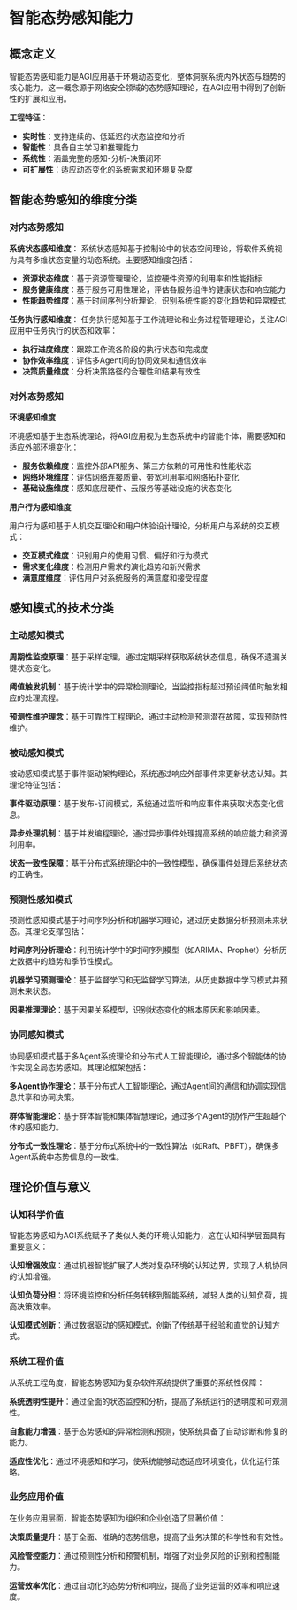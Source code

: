 # 智能态势感知能力

## 概念定义
智能态势感知能力是AGI应用基于环境动态变化，整体洞察系统内外状态与趋势的核心能力。这一概念源于网络安全领域的态势感知理论，在AGI应用中得到了创新性的扩展和应用。

**工程特征**：
- **实时性**：支持连续的、低延迟的状态监控和分析
- **智能性**：具备自主学习和推理能力
- **系统性**：涵盖完整的感知-分析-决策闭环
- **可扩展性**：适应动态变化的系统需求和环境复杂度

## 智能态势感知的维度分类

### 对内态势感知
**系统状态感知维度**：
系统状态感知基于控制论中的状态空间理论，将软件系统视为具有多维状态变量的动态系统。主要感知维度包括：
- **资源状态维度**：基于资源管理理论，监控硬件资源的利用率和性能指标
- **服务健康维度**：基于服务可用性理论，评估各服务组件的健康状态和响应能力
- **性能趋势维度**：基于时间序列分析理论，识别系统性能的变化趋势和异常模式

**任务执行感知维度**：
任务执行感知基于工作流理论和业务过程管理理论，关注AGI应用中任务执行的状态和效率：

- **执行进度维度**：跟踪工作流各阶段的执行状态和完成度
- **协作效率维度**：评估多Agent间的协同效果和通信效率
- **决策质量维度**：分析决策路径的合理性和结果有效性



### 对外态势感知

**环境感知维度**

环境感知基于生态系统理论，将AGI应用视为生态系统中的智能个体，需要感知和适应外部环境变化：

- **服务依赖维度**：监控外部API服务、第三方依赖的可用性和性能状态
- **网络环境维度**：评估网络连接质量、带宽利用率和网络拓扑变化
- **基础设施维度**：感知底层硬件、云服务等基础设施的状态变化

**用户行为感知维度**

用户行为感知基于人机交互理论和用户体验设计理论，分析用户与系统的交互模式：

- **交互模式维度**：识别用户的使用习惯、偏好和行为模式
- **需求变化维度**：检测用户需求的演化趋势和新兴需求
- **满意度维度**：评估用户对系统服务的满意度和接受程度


## 感知模式的技术分类

### 主动感知模式

**周期性监控原理**：基于采样定理，通过定期采样获取系统状态信息，确保不遗漏关键状态变化。

**阈值触发机制**：基于统计学中的异常检测理论，当监控指标超过预设阈值时触发相应的处理流程。

**预测性维护理念**：基于可靠性工程理论，通过主动检测预测潜在故障，实现预防性维护。

### 被动感知模式

被动感知模式基于事件驱动架构理论，系统通过响应外部事件来更新状态认知。其理论特征包括：

**事件驱动原理**：基于发布-订阅模式，系统通过监听和响应事件来获取状态变化信息。

**异步处理机制**：基于并发编程理论，通过异步事件处理提高系统的响应能力和资源利用率。

**状态一致性保障**：基于分布式系统理论中的一致性模型，确保事件处理后系统状态的正确性。

### 预测性感知模式

预测性感知模式基于时间序列分析和机器学习理论，通过历史数据分析预测未来状态。其理论支撑包括：

**时间序列分析理论**：利用统计学中的时间序列模型（如ARIMA、Prophet）分析历史数据中的趋势和季节性模式。

**机器学习预测理论**：基于监督学习和无监督学习算法，从历史数据中学习模式并预测未来状态。

**因果推理理论**：基于因果关系模型，识别状态变化的根本原因和影响因素。

### 协同感知模式

协同感知模式基于多Agent系统理论和分布式人工智能理论，通过多个智能体的协作实现全局态势感知。其理论框架包括：

**多Agent协作理论**：基于分布式人工智能理论，通过Agent间的通信和协调实现信息共享和协同决策。

**群体智能理论**：基于群体智能和集体智慧理论，通过多个Agent的协作产生超越个体的感知能力。

**分布式一致性理论**：基于分布式系统中的一致性算法（如Raft、PBFT），确保多Agent系统中态势信息的一致性。

## 理论价值与意义

### 认知科学价值

智能态势感知为AGI系统赋予了类似人类的环境认知能力，这在认知科学层面具有重要意义：

**认知增强效应**：通过机器智能扩展了人类对复杂环境的认知边界，实现了人机协同的认知增强。

**认知负荷分担**：将环境监控和分析任务转移到智能系统，减轻人类的认知负荷，提高决策效率。

**认知模式创新**：通过数据驱动的感知模式，创新了传统基于经验和直觉的认知方式。

### 系统工程价值

从系统工程角度，智能态势感知为复杂软件系统提供了重要的系统性保障：

**系统透明性提升**：通过全面的状态监控和分析，提高了系统运行的透明度和可观测性。

**自愈能力增强**：基于态势感知的异常检测和预测，使系统具备了自动诊断和修复的能力。

**适应性优化**：通过环境感知和学习，使系统能够动态适应环境变化，优化运行策略。

### 业务应用价值

在业务应用层面，智能态势感知为组织和企业创造了显著价值：

**决策质量提升**：基于全面、准确的态势信息，提高了业务决策的科学性和有效性。

**风险管控能力**：通过预测性分析和预警机制，增强了对业务风险的识别和控制能力。

**运营效率优化**：通过自动化的态势分析和响应，提高了业务运营的效率和响应速度。


